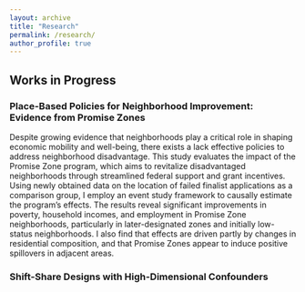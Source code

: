 ```yaml
---
layout: archive
title: "Research"
permalink: /research/
author_profile: true
---
```


## Works in Progress
### Place-Based Policies for Neighborhood Improvement: Evidence from Promise Zones
Despite growing evidence that neighborhoods play a critical role in shaping economic mobility and well-being, there exists a lack effective policies to address neighborhood disadvantage. This study evaluates the impact of the Promise Zone program, which aims to revitalize disadvantaged neighborhoods through streamlined federal support and grant incentives. Using newly obtained data on the location of failed finalist applications as a comparison group, I employ an event study framework to causally estimate the program’s effects. The results reveal significant improvements in poverty, household incomes, and employment in Promise Zone neighborhoods, particularly in later-designated zones and initially low-status neighborhoods. I also find that effects are driven partly by changes in residential composition, and that Promise Zones appear to induce positive spillovers in adjacent areas.

### Shift-Share Designs with High-Dimensional Confounders

